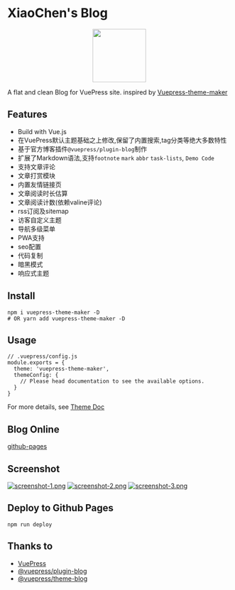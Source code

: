 # XiaoChen's Blog

<p align="center">
  <a href='https://github.com/codeLove9/myBlog'><img src='https://80shuo.com/images/maker-logo.svg' height='120px'></a>
</p>

A flat and clean Blog for VuePress site. inspired by [Vuepress-theme-maker](https://github.com/80maker/vuepress-theme-maker)

## Features

- Build with Vue.js
- 在VuePress默认主题基础之上修改,保留了内置搜索,tag分类等绝大多数特性
- 基于官方博客插件`@vuepress/plugin-blog`制作
- 扩展了Markdown语法,支持`footnote` `mark` `abbr` `task-lists`, `Demo Code`
- 支持文章评论
- 文章打赏模块
- 内置友情链接页
- 文章阅读时长估算
- 文章阅读计数(依赖valine评论)
- rss订阅及sitemap
- 访客自定义主题
- 导航多级菜单
- PWA支持
- seo配置
- 代码复制
- 暗黑模式
- 响应式主题

## Install

```
npm i vuepress-theme-maker -D
# OR yarn add vuepress-theme-maker -D
```

## Usage

```
// .vuepress/config.js
module.exports = {
  theme: 'vuepress-theme-maker',
  themeConfig: {
    // Please head documentation to see the available options.
  }
}
```

For more details, see [Theme Doc](https://codelove9.github.io/myBlog/)

## Blog Online 

[github-pages](https://codelove9.github.io/myBlog/)

## Screenshot
<!-- > 可能因为网络原因图片请求失败，需要科学上网工具即可显示

![](https://github.com/codeLove9/myBlog/blob/gh-pages/images/screenshot-1.png)

![](https://github.com/codeLove9/myBlog/blob/gh-pages/images/screenshot-2.png)

![](https://github.com/codeLove9/myBlog/blob/gh-pages/images/screenshot-3.png) -->

<!-- 国内备用： -->
[![screenshot-1.png](https://i.postimg.cc/zvJ9B4nY/screenshot-1.png)](https://postimg.cc/WFH9YWW5)
[![screenshot-2.png](https://i.postimg.cc/FHgyTfWT/screenshot-2.png)](https://postimg.cc/hXvQjGqm)
[![screenshot-3.png](https://i.postimg.cc/t4K1Yg7t/screenshot-3.png)](https://postimg.cc/QFqNzhQH)

## Deploy to Github Pages

```
npm run deploy
```

## Thanks to

- [VuePress](https://vuepress.vuejs.org/)
- [@vuepress/plugin-blog](https://github.com/vuepress/vuepress-plugin-blog)
- [@vuepress/theme-blog](https://github.com/vuepress/vuepress-theme-blog)
